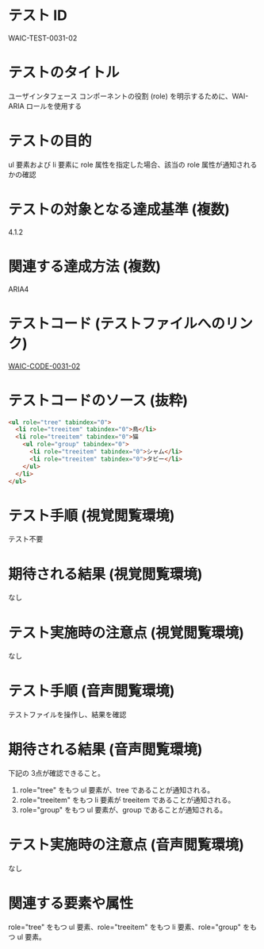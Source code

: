 

# テスト ID
WAIC-TEST-0031-02

# テストのタイトル
ユーザインタフェース コンポーネントの役割 (role) を明示するために、WAI-ARIA ロールを使用する

# テストの目的
ul 要素および li 要素に role 属性を指定した場合、該当の role 属性が通知されるかの確認

# テストの対象となる達成基準 (複数)
4.1.2

# 関連する達成方法 (複数)
ARIA4

# テストコード (テストファイルへのリンク)
[WAIC-CODE-0031-02](https://waic.github.io/as_test/WAIC-CODE/WAIC-CODE-0031-02.html)

# テストコードのソース (抜粋)
```html
<ul role="tree" tabindex="0">
  <li role="treeitem" tabindex="0">鳥</li>
  <li role="treeitem" tabindex="0">猫
    <ul role="group" tabindex="0">
      <li role="treeitem" tabindex="0">シャム</li>
      <li role="treeitem" tabindex="0">タビー</li>
    </ul>
  </li>
</ul>
```

# テスト手順 (視覚閲覧環境)
テスト不要

# 期待される結果 (視覚閲覧環境)
なし

# テスト実施時の注意点 (視覚閲覧環境)
なし

# テスト手順 (音声閲覧環境)
テストファイルを操作し、結果を確認

# 期待される結果 (音声閲覧環境)
下記の 3点が確認できること。
1. role="tree" をもつ ul 要素が、tree であることが通知される。
2. role="treeitem" をもつ li 要素が treeitem であることが通知される。
3. role="group" をもつ ul 要素が、group であることが通知される。

# テスト実施時の注意点 (音声閲覧環境)
なし

# 関連する要素や属性
role="tree" をもつ ul 要素、role="treeitem" をもつ li 要素、role="group" をもつ ul 要素。


